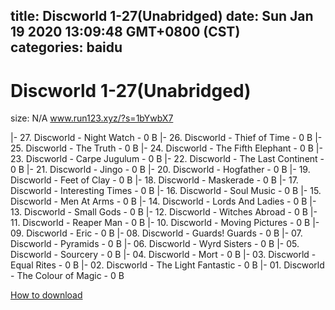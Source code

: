 
title: Discworld 1-27(Unabridged)
date: Sun Jan 19 2020 13:09:48 GMT+0800 (CST)    
categories: baidu
---

# Discworld 1-27(Unabridged)
size: N/A
 www.run123.xyz/?s=1bYwbX7
 
|- 27. Discworld - Night Watch - 0 B
|- 26. Discworld - Thief of Time - 0 B
|- 25. Discworld - The Truth - 0 B
|- 24. Discworld - The Fifth Elephant - 0 B
|- 23. Discworld - Carpe Jugulum - 0 B
|- 22. Discworld - The Last Continent - 0 B
|- 21. Discworld - Jingo - 0 B
|- 20. Discworld - Hogfather - 0 B
|- 19. Discworld - Feet of Clay - 0 B
|- 18. Discworld - Maskerade - 0 B
|- 17. Discworld - Interesting Times - 0 B
|- 16. Discworld - Soul Music - 0 B
|- 15. Discworld - Men At Arms - 0 B
|- 14. Discworld - Lords And Ladies - 0 B
|- 13. Discworld - Small Gods - 0 B
|- 12. Discworld - Witches Abroad - 0 B
|- 11. Discworld - Reaper Man - 0 B
|- 10. Discworld - Moving Pictures - 0 B
|- 09. Discworld - Eric - 0 B
|- 08. Discworld - Guards! Guards - 0 B
|- 07. Discworld - Pyramids - 0 B
|- 06. Discworld - Wyrd Sisters - 0 B
|- 05. Discworld - Sourcery - 0 B
|- 04. Discworld - Mort - 0 B
|- 03. Discworld - Equal Rites - 0 B
|- 02. Discworld - The Light Fantastic - 0 B
|- 01. Discworld - The Colour of Magic - 0 B

[How to download](https://bpcam.bemobtrk.com/go/2ceec3aa-1ca2-46d6-b9ff-aaa5c184517c?jno=261)